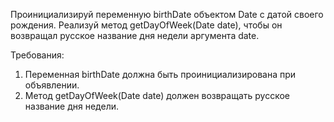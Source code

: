 
Проинициализируй переменную birthDate объектом Date с датой своего рождения.
Реализуй метод getDayOfWeek(Date date), чтобы он возвращал русское название дня недели аргумента date.


Требования:
1.	Переменная birthDate должна быть проинициализирована при объявлении.
2.	Метод getDayOfWeek(Date date) должен возвращать русское название дня недели.


